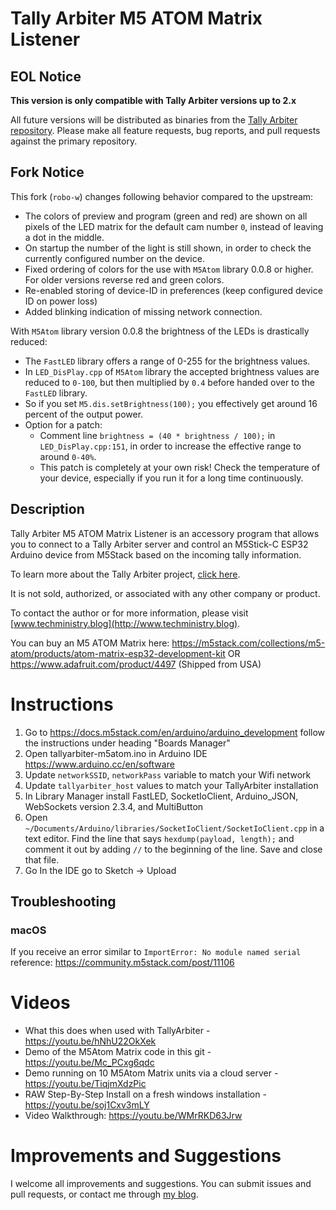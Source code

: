 # Tally Arbiter M5 ATOM Matrix Listener

## EOL Notice

**This version is only compatible with Tally Arbiter versions up to 2.x**

All future versions will be distributed as binaries from the [Tally Arbiter repository](http://github.com/josephdadams/tallyarbiter).
Please make all feature requests, bug reports, and pull requests against the primary repository.

## Fork Notice

This fork (`robo-w`) changes following behavior compared to the upstream:

* The colors of preview and program (green and red) are shown on all pixels of the LED matrix for the default cam number `0`, instead of leaving a dot in the middle.
* On startup the number of the light is still shown, in order to check the currently configured number on the device.
* Fixed ordering of colors for the use with `M5Atom` library 0.0.8 or higher. For older versions reverse red and green colors.
* Re-enabled storing of device-ID in preferences (keep configured device ID on power loss)
* Added blinking indication of missing network connection.

With `M5Atom` library version 0.0.8 the brightness of the LEDs is drastically reduced:

* The `FastLED` library offers a range of 0-255 for the brightness values.
* In `LED_DisPlay.cpp` of `M5Atom` library the accepted brightness values are reduced to `0-100`, but then multiplied by `0.4` before handed over to the `FastLED` library.
* So if you set `M5.dis.setBrightness(100);` you effectively get around 16 percent of the output power.
* Option for a patch:
  * Comment line `brightness = (40 * brightness / 100);` in `LED_DisPlay.cpp:151`, in order to increase the effective range to around `0-40%`.
  * This patch is completely at your own risk! Check the temperature of your device, especially if you run it for a long time continuously.

## Description

Tally Arbiter M5 ATOM Matrix Listener is an accessory program that allows you to connect to a Tally Arbiter server and control an M5Stick-C ESP32 Arduino device from M5Stack based on the incoming tally information.

To learn more about the Tally Arbiter project, [click here](http://github.com/josephdadams/tallyarbiter).

It is not sold, authorized, or associated with any other company or product.

To contact the author or for more information, please visit [www.techministry.blog](http://www.techministry.blog).

You can buy an M5 ATOM Matrix here:
https://m5stack.com/collections/m5-atom/products/atom-matrix-esp32-development-kit
OR
https://www.adafruit.com/product/4497 (Shipped from USA)

# Instructions

1. Go to https://docs.m5stack.com/en/arduino/arduino_development follow the instructions under heading "Boards Manager"
2. Open tallyarbiter-m5atom.ino in Arduino IDE https://www.arduino.cc/en/software
2. Update `networkSSID`, `networkPass` variable to match your Wifi network
3. Update `tallyarbiter_host` values to match your TallyArbiter installation
4. In Library Manager install FastLED, SocketIoClient, Arduino_JSON, WebSockets version 2.3.4, and MultiButton
6. Open `~/Documents/Arduino/libraries/SocketIoClient/SocketIoClient.cpp` in a text editor. Find the line that says `hexdump(payload, length);` and comment it out by adding `//` to the beginning of the line. Save and close that file.
7. Go In the IDE go to Sketch -> Upload

## Troubleshooting

### macOS
If you receive an error similar to `ImportError: No module named serial` reference: https://community.m5stack.com/post/11106

# Videos

* What this does when used with TallyArbiter - https://youtu.be/hNhU22OkXek
* Demo of the M5Atom Matrix code in this git - https://youtu.be/Mc_PCxg6qdc
* Demo running on 10 M5Atom Matrix units via a cloud server - https://youtu.be/TiqjmXdzPic
* RAW Step-By-Step Install on a fresh windows installation - https://youtu.be/soj1Cxv3mLY
* Video Walkthrough: https://youtu.be/WMrRKD63Jrw

# Improvements and Suggestions
I welcome all improvements and suggestions. You can submit issues and pull requests, or contact me through [my blog](http://www.techministry.blog).






